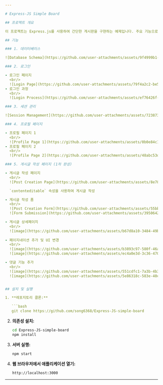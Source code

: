 ```yaml
---

# Express-JS Simple Board

## 프로젝트 개요

이 프로젝트는 Express.js를 사용하여 간단한 게시판을 구현하는 예제입니다. 주요 기능으로는 데이터베이스 스키마 및 테이블 생성, 로그인 기능, 세션 관리, 프로필 페이지, 게시글 작성 페이지 등이 포함되어 있습니다.

## 기능

### 1. 데이터베이스

![Database Schema](https://github.com/user-attachments/assets/9f4999b1-ff0d-4a93-9a78-7c6a90f2a36d)

### 2. 로그인

- 로그인 페이지
  <br/>
  ![Login Page](https://github.com/user-attachments/assets/79f4a2c2-be5e-4cd5-ac76-c3f6b990f365)
- 로그인 과정
  <br/>
  ![Login Process](https://github.com/user-attachments/assets/ef76426f-3592-4c0f-95bd-555987791ffb)

### 3. 세션 관리

![Session Management](https://github.com/user-attachments/assets/723873fe-248b-479e-af68-d59f79d46854)

### 4. 프로필 페이지

- 프로필 페이지 1
  <br/>
  ![Profile Page 1](https://github.com/user-attachments/assets/0b0e84c1-03cd-42b9-b36b-48e98e89de9f)
- 프로필 페이지 2
  <br/>
  ![Profile Page 2](https://github.com/user-attachments/assets/48abc53d-90c2-4757-bb24-e36ed64d8bf6)

### 5. 게시글 작성 페이지 (1차 완성)

- 게시글 작성 페이지
  <br/>
  ![Post Creation Page](https://github.com/user-attachments/assets/8e78c0fd-c729-41c0-b3fb-8ea0b45e9b41)

  `contenteditable` 속성을 사용하여 게시글 작성

- 게시글 작성 폼
  <br/>
  ![Post Creation Form](https://github.com/user-attachments/assets/55bb054b-6ea1-46e8-b668-53be31f1d748)
  ![Form Submission](https://github.com/user-attachments/assets/39506425-5b48-45ef-b22b-8e3f4dda5a5c)

- 게시글 상세페이지
  <br/>
  ![image](https://github.com/user-attachments/assets/b67d8a10-3484-49be-a73c-9696a5a9f589)
  
- 페이지네이션 추가 및 UI 변경
  <br/>
  ![image](https://github.com/user-attachments/assets/b3893c97-580f-46af-baa9-0d7c05e33c62)
  ![image](https://github.com/user-attachments/assets/ec4a0e3d-3c36-470a-bf89-70a097c4c5e8)

- 댓글 기능 추가
  <br/>
  ![image](https://github.com/user-attachments/assets/551cdfc1-7a3b-4b37-9751-df82e261f911)
  ![image](https://github.com/user-attachments/assets/5e86318c-583e-40c2-8595-4333d414e541)


## 설치 및 실행

1. **레포지토리 클론:**

   ```bash
   git clone https://github.com/song6368/Express-JS-simple-board
   ```

2. **의존성 설치:**

   ```bash
   cd Express-JS-simple-board
   npm install
   ```

3. **서버 실행:**

   ```bash
   npm start
   ```

4. **웹 브라우저에서 애플리케이션 열기:**

   ```
   http://localhost:3000
   ```


---
```

